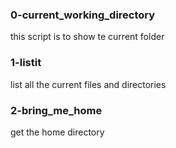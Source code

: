 ### 0-current_working_directory
this script is to show te current folder

### 1-listit
list all the current files and directories

### 2-bring_me_home
get the home directory
